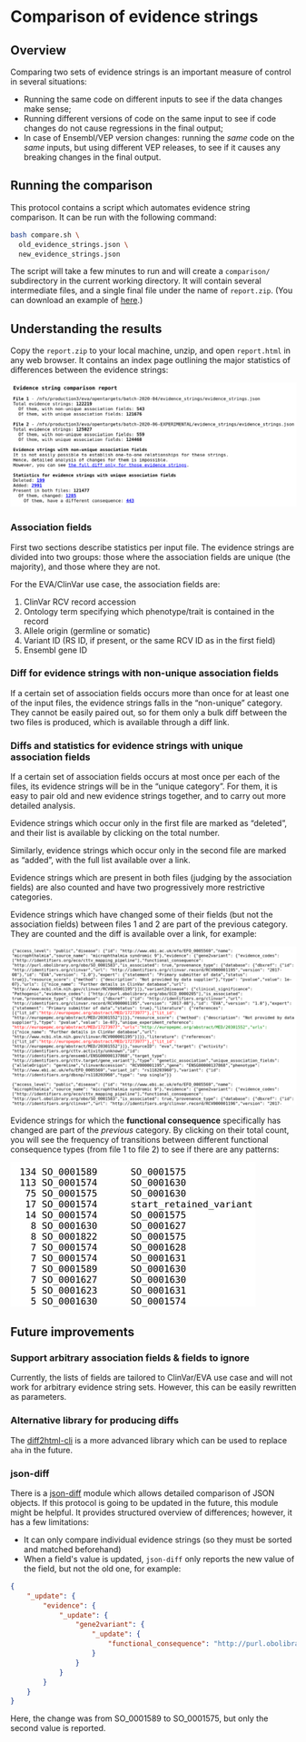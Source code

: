 # Comparison of evidence strings

## Overview
Comparing two sets of evidence strings is an important measure of control in several situations:
* Running the same code on different inputs to see if the data changes make sense;
* Running different versions of code on the same input to see if code changes do not cause regressions in the final output;
* In case of Ensembl/VEP version changes: running the _same_ code on the _same_ inputs, but using different VEP releases, to see if it causes any breaking changes in the final output.
 
## Running the comparison
 This protocol contains a script which automates evidence string comparison. It can be run with the following command:
```bash
bash compare.sh \
  old_evidence_strings.json \
  new_evidence_strings.json
```

The script will take a few minutes to run and will create a `comparison/` subdirectory in the current working directory. It will contain several intermediate files, and a single final file under the name of `report.zip`. (You can download an example of [here](report-example/report.zip).)

## Understanding the results
Copy the `report.zip` to your local machine, unzip, and open `report.html` in any web browser. It contains an index page outlining the major statistics of differences between the evidence strings:

![](report-example/01.index.png)

### Association fields
First two sections describe statistics per input file. The evidence strings are divided into two groups: those where the association fields are unique (the majority), and those where they are not.

For the EVA/ClinVar use case, the association fields are:
1. ClinVar RCV record accession
1. Ontology term specifying which phenotype/trait is contained in the record
1. Allele origin (germline or somatic)
1. Variant ID (RS ID, if present, or the same RCV ID as in the first field)
1. Ensembl gene ID

### Diff for evidence strings with non-unique association fields
If a certain set of association fields occurs more than once for at least one of the input files, the evidence strings falls in the “non-unique” category. They cannot be easily paired out, so for them only a bulk diff between the two files is produced, which is available through a diff link.

### Diffs and statistics for evidence strings with unique association fields
If a certain set of association fields occurs at most once per each of the files, its evidence strings will be in the “unique category”. For them, it is easy to pair old and new evidence strings together, and to carry out more detailed analysis.

Evidence strings which occur only in the first file are marked as “deleted”, and their list is available by clicking on the total number.

Similarly, evidence strings which occur only in the second file are marked as “added”, with the full list available over a link.

Evidence strings which are present in both files (judging by the association fields) are also counted and have two progressively more restrictive categories.

Evidence strings which have changed some of their fields (but not the association fields) between files 1 and 2 are part of the previous category. They are counted and the diff is available over a link, for example:

![](report-example/02.changed.png)

Evidence strings for which the **functional consequence** specifically has changed are part of the _previous_ category. By clicking on their total count, you will see the frequency of transitions between different functional consequence types (from file 1 to file 2) to see if there are any patterns:

![](report-example/03.consequences.png)

## Future improvements

### Support arbitrary association fields & fields to ignore
Currently, the lists of fields are tailored to ClinVar/EVA use case and will not work for arbitrary evidence string sets. However, this can be easily rewritten as parameters.

### Alternative library for producing diffs
The [diff2html-cli](https://github.com/rtfpessoa/diff2html-cli) is a more advanced library which can be used to replace `aha` in the future.

### json-diff
There is a [json-diff](https://pypi.org/project/json-diff/) module which allows detailed comparison of JSON objects. If this protocol is going to be updated in the future, this module might be helpful. It provides structured overview of differences; however, it has a few limitations:
 * It can only compare individual evidence strings (so they must be sorted and matched beforehand)
 * When a field's value is updated, `json-diff` only reports the new value of the field, but not the old one, for example:
```json
{
    "_update": {
        "evidence": {
            "_update": {
                "gene2variant": {
                    "_update": {
                        "functional_consequence": "http://purl.obolibrary.org/obo/SO_0001575"
                    }
                }
            }
        }
    }
}
```

Here, the change was from SO_0001589 to SO_0001575, but only the second value is reported.